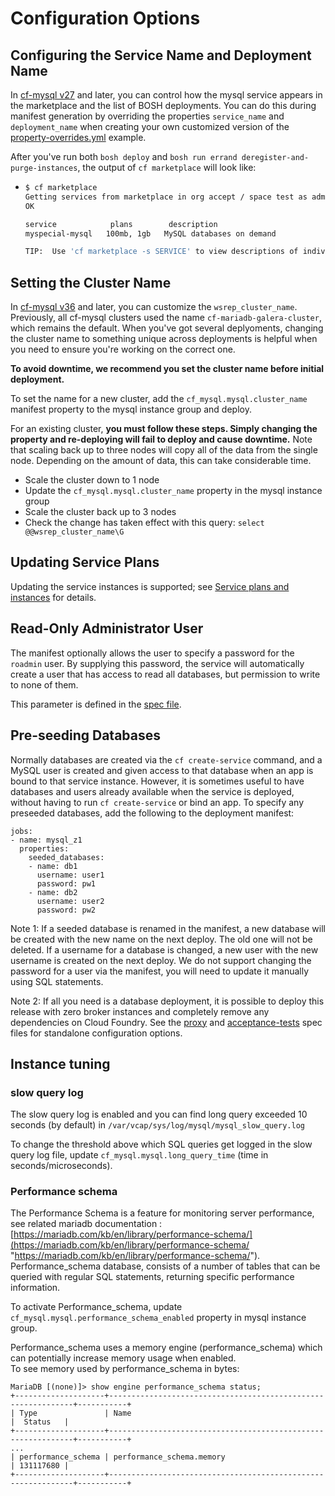 # Configuration Options

## Configuring the Service Name and Deployment Name
In [cf-mysql v27](https://github.com/cloudfoundry/cf-mysql-release/releases/tag/v27) and later, you can control how the mysql service appears in the marketplace and the list of BOSH deployments. You can do this during manifest generation by overriding the properties `service_name` and `deployment_name` when creating your own customized version of the [property-overrides.yml](https://github.com/cloudfoundry/cf-mysql-release/blob/master/manifest-generation/examples/property-overrides.yml#L22) example.

After you've run both `bosh deploy` and `bosh run errand deregister-and-purge-instances`, the output of `cf marketplace` will look like:

- 
    ```sh
    $ cf marketplace
    Getting services from marketplace in org accept / space test as admin...
    OK
    
    service            plans        description
    myspecial-mysql   100mb, 1gb   MySQL databases on demand
    
    TIP:  Use 'cf marketplace -s SERVICE' to view descriptions of individual plans of a given service.
    ```

## Setting the Cluster Name

In [cf-mysql v36](https://github.com/cloudfoundry/cf-mysql-release/releases/tag/v36) and later, you can customize the `wsrep_cluster_name`. Previously, all cf-mysql clusters used the name `cf-mariadb-galera-cluster`, which remains the default. When you've got several deplyoments, changing the cluster name to something unique across deployments is helpful when you need to ensure you're working on the correct one.

**To avoid downtime, we recommend you set the cluster name before initial deployment.**

To set the name for a new cluster, add the `cf_mysql.mysql.cluster_name` manifest property to the mysql instance group and deploy.

For an existing cluster, **you must follow these steps. Simply changing the property and re-deploying will fail to deploy and cause downtime.** Note that scaling back up to three nodes will copy all of the data from the single node. Depending on the amount of data, this can take considerable time.
 * Scale the cluster down to 1 node
 * Update the `cf_mysql.mysql.cluster_name` property in the mysql instance group
 * Scale the cluster back up to 3 nodes
 * Check the change has taken effect with this query: `select @@wsrep_cluster_name\G`

## Updating Service Plans

Updating the service instances is supported; see [Service plans and instances](docs/service-plans-instances.md) for details.

## Read-Only Administrator User

The manifest optionally allows the user to specify a password for the `roadmin` user. By supplying this password, the service will automatically create a user that has access to read all databases, but permission to write to none of them.

This parameter is defined in the [spec file](../jobs/mysql/spec#L84).

## Pre-seeding Databases

Normally databases are created via the `cf create-service` command, and
a MySQL user is created and given access to that database when an app is bound to that service instance.
However, it is sometimes useful to have databases and users already available when the service is deployed,
without having to run `cf create-service` or bind an app.
To specify any preseeded databases, add the following to the deployment manifest:

```
jobs:
- name: mysql_z1
  properties:
    seeded_databases:
    - name: db1
      username: user1
      password: pw1
    - name: db2
      username: user2
      password: pw2
```

Note 1: If a seeded database is renamed in the manifest, a new database will be created with the new name on the next deploy. The old one will not be deleted. If a username for a database is changed, a new user with the new username is created on the next deploy. We do not support changing the password for a user via the manifest, you will need to update it manually using SQL statements.

Note 2: If all you need is a database deployment, it is possible to deploy this
release with zero broker instances and completely remove any dependencies on Cloud Foundry.
See the [proxy](jobs/proxy/spec) and [acceptance-tests](jobs/acceptance-tests/spec) spec files for standalone configuration options.

## Instance tuning ##
### slow query log ###
 
The slow query log is enabled and you can find long query exceeded 10 seconds (by default) in `/var/vcap/sys/log/mysql/mysql_slow_query.log`

To change the threshold above which SQL queries get logged in the slow query log file, update  `cf_mysql.mysql.long_query_time` (time in seconds/microseconds).

### Performance schema ###

The Performance Schema is a feature for monitoring server performance, see related mariadb documentation : [https://mariadb.com/kb/en/library/performance-schema/](https://mariadb.com/kb/en/library/performance-schema/ "https://mariadb.com/kb/en/library/performance-schema/").   
Performance_schema database, consists of a number of tables that can be queried with regular SQL statements, returning specific performance information.  

To activate Performance_schema, update `cf_mysql.mysql.performance_schema_enabled` property in mysql instance group.  

Performance_schema uses a memory engine (performance_schema) which can potentially increase memory usage when enabled.  
To see memory used by performance_schema in bytes:
   
```
MariaDB [(none)]> show engine performance_schema status;  
+--------------------+--------------------------------------------------------------+-----------+  
| Type               | Name                                                         |  Status   |  
+--------------------+--------------------------------------------------------------+-----------+  
...
| performance_schema | performance_schema.memory                                    | 131117680 |
+--------------------+--------------------------------------------------------------+-----------+ 
